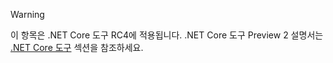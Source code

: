 > [!WARNING]
> 이 항목은 .NET Core 도구 RC4에 적용됩니다. .NET Core 도구 Preview 2 설명서는 [.NET Core 도구](/dotnet/articles/core/tools/index) 섹션을 참조하세요.

<!--HONumber=Feb17_HO2-->


